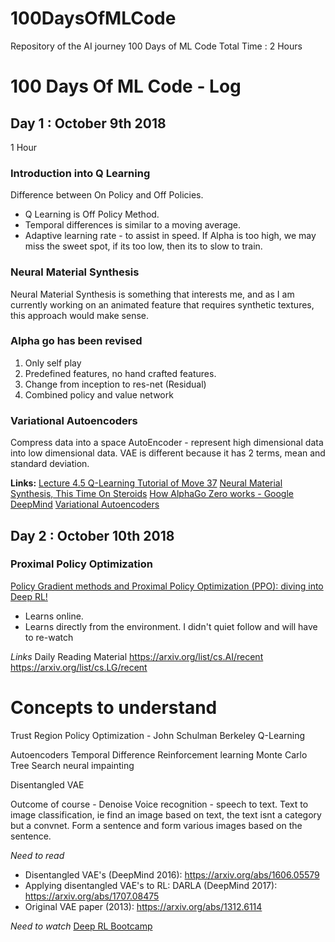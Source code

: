 # 100DaysOfMLCode
Repository of the AI journey 100 Days of ML Code
Total Time : 2 Hours

# 100 Days Of ML Code - Log

## Day 1 : October 9th 2018
1 Hour

### Introduction into Q Learning
Difference between On Policy and Off Policies.

- Q Learning is Off Policy Method.
- Temporal differences is similar to a moving average.
- Adaptive learning rate - to assist in speed. If Alpha is too high, we may miss the sweet spot, if its too low, then its to slow to train.

### Neural Material Synthesis
Neural Material Synthesis is something that interests me, and as I am currently working on an animated feature that requires synthetic textures, this approach would make sense.

### Alpha go has been revised
  1) Only self play
  2) Predefined features, no hand crafted features.
  3) Change from inception to res-net (Residual)
  4) Combined policy and value network

### Variational Autoencoders
Compress data into a space
AutoEncoder - represent high dimensional data into low dimensional data.
VAE is different because it has 2 terms, mean and standard deviation.


**Links:**
[Lecture 4.5 Q-Learning Tutorial of Move 37](https://www.youtube.com/watch?v=tU6_Fc6bKyQ)
[Neural Material Synthesis, This Time On Steroids](https://www.youtube.com/watch?v=UkWnExEFADI&feature=em-uploademail)
[How AlphaGo Zero works - Google DeepMind](https://www.youtube.com/watch?v=MgowR4pq3e8)
[Variational Autoencoders](https://www.youtube.com/watch?v=9zKuYvjFFS8)


## Day 2 : October 10th 2018

### Proximal Policy Optimization

[Policy Gradient methods and Proximal Policy Optimization (PPO): diving into Deep RL!](https://www.youtube.com/watch?v=5P7I-xPq8u8)
- Learns online.
- Learns directly from the environment.
I didn't quiet follow and will have to re-watch



*Links*
Daily Reading Material
https://arxiv.org/list/cs.AI/recent
https://arxiv.org/list/cs.LG/recent

# Concepts to understand

Trust Region Policy Optimization - John Schulman Berkeley
Q-Learning

Autoencoders
Temporal Difference
Reinforcement learning
Monte Carlo Tree Search
neural impainting

Disentangled VAE

Outcome of course -
Denoise
Voice recognition - speech to text.
Text to image classification, ie find an image based on text, the text isnt a category but a convnet.
Form a sentence and form various images based on the sentence.

*Need to read*
- Disentangled VAE's (DeepMind 2016): https://arxiv.org/abs/1606.05579
- Applying disentangled VAE's to RL: DARLA (DeepMind 2017): https://arxiv.org/abs/1707.08475
- Original VAE paper (2013): https://arxiv.org/abs/1312.6114

*Need to watch*
[Deep RL Bootcamp](https://sites.google.com/view/deep-rl-bootcamp/lectures?authuser=0)
